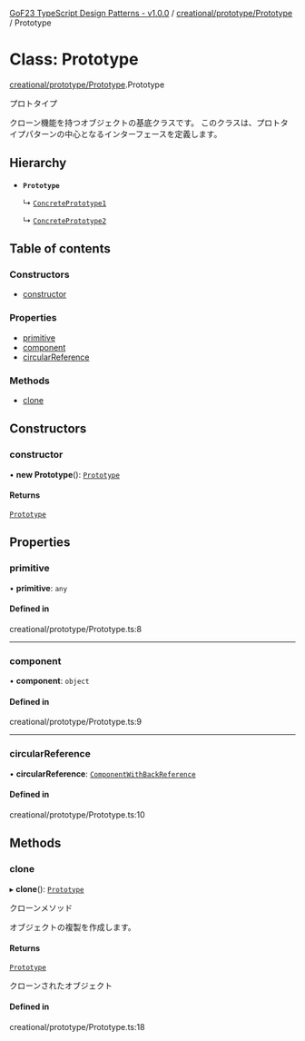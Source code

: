 [GoF23 TypeScript Design Patterns - v1.0.0](../README.md) / [creational/prototype/Prototype](../modules/creational_prototype_Prototype.md) / Prototype

# Class: Prototype

[creational/prototype/Prototype](../modules/creational_prototype_Prototype.md).Prototype

プロトタイプ

クローン機能を持つオブジェクトの基底クラスです。
このクラスは、プロトタイプパターンの中心となるインターフェースを定義します。

## Hierarchy

- **`Prototype`**

  ↳ [`ConcretePrototype1`](creational_prototype_ConcretePrototype.ConcretePrototype1.md)

  ↳ [`ConcretePrototype2`](creational_prototype_ConcretePrototype.ConcretePrototype2.md)

## Table of contents

### Constructors

- [constructor](creational_prototype_Prototype.Prototype.md#constructor)

### Properties

- [primitive](creational_prototype_Prototype.Prototype.md#primitive)
- [component](creational_prototype_Prototype.Prototype.md#component)
- [circularReference](creational_prototype_Prototype.Prototype.md#circularreference)

### Methods

- [clone](creational_prototype_Prototype.Prototype.md#clone)

## Constructors

### constructor

• **new Prototype**(): [`Prototype`](creational_prototype_Prototype.Prototype.md)

#### Returns

[`Prototype`](creational_prototype_Prototype.Prototype.md)

## Properties

### primitive

• **primitive**: `any`

#### Defined in

creational/prototype/Prototype.ts:8

___

### component

• **component**: `object`

#### Defined in

creational/prototype/Prototype.ts:9

___

### circularReference

• **circularReference**: [`ComponentWithBackReference`](creational_prototype_Prototype.ComponentWithBackReference.md)

#### Defined in

creational/prototype/Prototype.ts:10

## Methods

### clone

▸ **clone**(): [`Prototype`](creational_prototype_Prototype.Prototype.md)

クローンメソッド

オブジェクトの複製を作成します。

#### Returns

[`Prototype`](creational_prototype_Prototype.Prototype.md)

クローンされたオブジェクト

#### Defined in

creational/prototype/Prototype.ts:18
